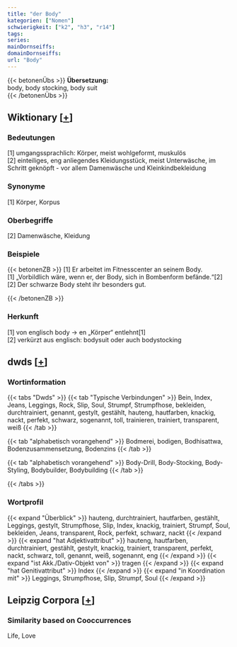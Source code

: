 ```yaml
---
title: "der Body"
kategorien: ["Nomen"]
schwierigkeit: ["k2", "h3", "r14"]
tags:
series:
mainDornseiffs:
domainDornseiffs:
url: "Body"
---
```


{{< betonenÜbs >}}
**Übersetzung:**  
body, body stocking, body suit  
{{< /betonenÜbs >}}

## Wiktionary [[+](https://de.wiktionary.org/wiki/Body)]

### Bedeutungen
[1] umgangssprachlich: Körper, meist wohlgeformt, muskulös  
[2] einteiliges, eng anliegendes Kleidungsstück, meist Unterwäsche, im Schritt geknöpft - vor allem Damenwäsche und Kleinkindbekleidung  

### Synonyme
[1] Körper, Korpus  

### Oberbegriffe
[2] Damenwäsche, Kleidung  

### Beispiele
{{< betonenZB >}}
[1] Er arbeitet im Fitnesscenter an seinem Body.  
[1] „Vorbildlich wäre, wenn er, der Body, sich in Bombenform befände.“[2]  
[2] Der schwarze Body steht ihr besonders gut.  

{{< /betonenZB >}}
### Herkunft
[1] von englisch body → en „Körper“ entlehnt[1]  
[2] verkürzt aus englisch: bodysuit oder auch bodystocking  



## dwds [[+](https://www.dwds.de/wb/Body)]

### Wortinformation
{{< tabs "Dwds" >}}
{{< tab "Typische Verbindungen" >}}
Bein, Index, Jeans, Leggings, Rock, Slip, Soul, Strumpf, Strumpfhose, bekleiden, durchtrainiert, genannt, gestylt, gestählt, hauteng, hautfarben, knackig, nackt, perfekt, schwarz, sogenannt, toll, trainieren, trainiert, transparent, weiß
{{< /tab >}}

{{< tab "alphabetisch vorangehend" >}}
Bodmerei, bodigen, Bodhisattwa, Bodenzusammensetzung, Bodenzins
{{< /tab >}}

{{< tab "alphabetisch vorangehend" >}}
Body-Drill, Body-Stocking, Body-Styling, Bodybuilder, Bodybuilding
{{< /tab >}}

{{< /tabs >}}

### Wortprofil
{{< expand "Überblick" >}} hauteng, durchtrainiert, hautfarben, gestählt, Leggings, gestylt, Strumpfhose, Slip, Index, knackig, trainiert, Strumpf, Soul, bekleiden, Jeans, transparent, Rock, perfekt, schwarz, nackt {{< /expand >}}
{{< expand "hat Adjektivattribut" >}} hauteng, hautfarben, durchtrainiert, gestählt, gestylt, knackig, trainiert, transparent, perfekt, nackt, schwarz, toll, genannt, weiß, sogenannt, eng {{< /expand >}}
{{< expand "ist Akk./Dativ-Objekt von" >}} tragen {{< /expand >}}
{{< expand "hat Genitivattribut" >}} Index {{< /expand >}}
{{< expand "in Koordination mit" >}} Leggings, Strumpfhose, Slip, Strumpf, Soul {{< /expand >}}

## Leipzig Corpora [[+](https://corpora.uni-leipzig.de/en/res?word=Body&corpusId=deu_newscrawl-public_2018)]


### Similarity based on Cooccurrences
Life, Love

